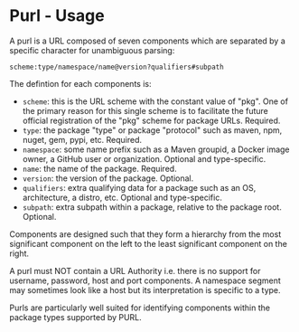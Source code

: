 # Purl - Usage

A purl is a URL composed of seven components which are separated by a specific character for unambiguous parsing:

```text
scheme:type/namespace/name@version?qualifiers#subpath
```

The defintion for each components is:

* `scheme`: this is the URL scheme with the constant value of "pkg". One of the primary reason for this single scheme is to facilitate the future official registration of the "pkg" scheme for package URLs. Required.
* `type`: the package "type" or package "protocol" such as maven, npm, nuget, gem, pypi, etc. Required.
* `namespace`: some name prefix such as a Maven groupid, a Docker image owner, a GitHub user or organization. Optional and type-specific.
* `name`: the name of the package. Required.
* `version`: the version of the package. Optional.
* `qualifiers`: extra qualifying data for a package such as an OS, architecture, a distro, etc. Optional and type-specific.
* `subpath`: extra subpath within a package, relative to the package root. Optional.

Components are designed such that they form a hierarchy from the most significant component on the left to the least significant component on the right.

A purl must NOT contain a URL Authority i.e. there is no support for username, password, host and port components. A namespace segment may sometimes look like a host but its interpretation is specific to a type.

Purls are particularly well suited for identifying components within the package types supported by PURL.
